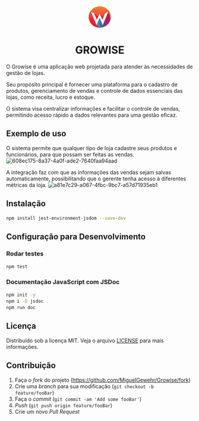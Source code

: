 <div align="center">
  <img title="logo" src="frontend/assets/img/logo-sm.png"/>
  <h1 align="center">GROWISE</h1>
</div>

O Growise é uma aplicação web projetada para atender às necessidades de gestão de lojas. 

Seu propósito principal é fornecer uma plataforma para o cadastro de produtos, gerenciamento de vendas e controle de dados essenciais das lojas, como receita, lucro e estoque. 

O sistema visa centralizar informações e facilitar o controle de vendas, permitindo acesso rápido a dados relevantes para uma gestão eficaz.

## Exemplo de uso

O sistema permite que qualquer tipo de loja cadastre seus produtos e funcionários, para que possam ser feitas as vendas.
![608ec175-8a37-4a0f-ade2-7640faa94aad](https://github.com/user-attachments/assets/da02d8f0-fd71-4927-941a-e05161531354)

A integração faz com que as informações das vendas sejam salvas automaticamente, possibilitando que o gerente tenha acesso à diferentes métricas da loja.
![a81e7c29-a067-4fbc-9bc7-a57d71935eb1](https://github.com/user-attachments/assets/cbce0436-4d09-49b4-87b5-dd29c3843fa5)

## Instalação

```sh
npm install jest-environment-jsdom --save-dev
```

## Configuração para Desenvolvimento

### Rodar testes
```sh
npm test
```

### Documentação JavaScript com JSDoc
```sh
npm init -y
npm i -D jsdoc
npm run doc
```

## Licença

Distribuído sob a licença MIT. Veja o arquivo [LICENSE][license] para mais informações.

## Contribuição

1. Faça o _fork_ do projeto (<https://github.com/MiguelGewehr/Growise/fork>)
2. Crie uma _branch_ para sua modificação (`git checkout -b feature/fooBar`)
3. Faça o _commit_ (`git commit -am 'Add some fooBar'`)
4. _Push_ (`git push origin feature/fooBar`)
5. Crie um novo _Pull Request_

[wiki]: https://github.com/MiguelGewehr/Growise/wiki
[license]: https://github.com/MiguelGewehr/Growise/blob/main/LICENSE
